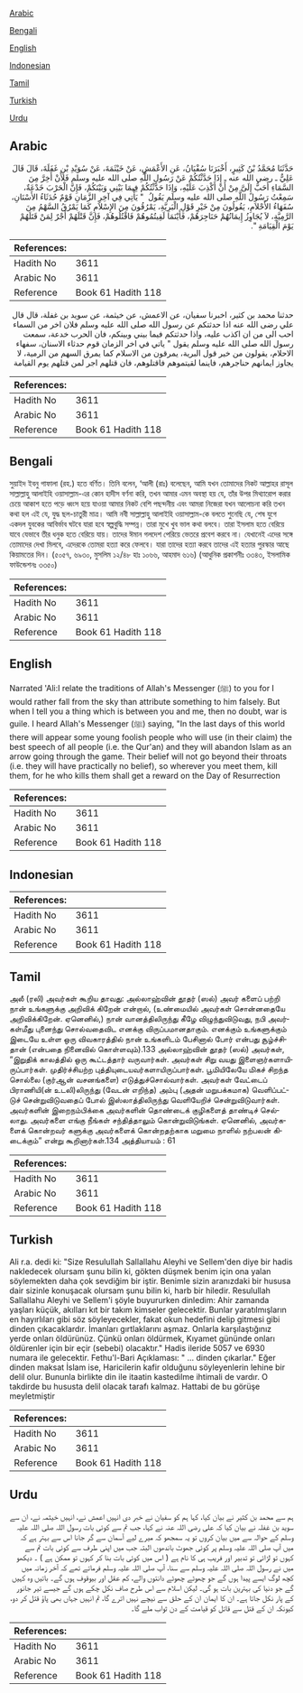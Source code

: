 [Arabic](#arabic)

[Bengali](#bengali)

[English](#english)

[Indonesian](#indonesian)

[Tamil](#tamil)

[Turkish](#turkish)

[Urdu](#urdu)

## Arabic


<div dir="rtl" lang="ar" style={{fontSize:'larger',backgroundColor:'#f8f9fa',padding:20}}>
حَدَّثَنَا مُحَمَّدُ بْنُ كَثِيرٍ، أَخْبَرَنَا سُفْيَانُ، عَنِ الأَعْمَشِ، عَنْ خَيْثَمَةَ، عَنْ سُوَيْدِ بْنِ غَفَلَةَ، قَالَ قَالَ عَلِيٌّ ـ رضى الله عنه ـ إِذَا حَدَّثْتُكُمْ عَنْ رَسُولِ اللَّهِ صلى الله عليه وسلم فَلأَنْ أَخِرَّ مِنَ السَّمَاءِ أَحَبُّ إِلَىَّ مِنْ أَنْ أَكْذِبَ عَلَيْهِ، وَإِذَا حَدَّثْتُكُمْ فِيمَا بَيْنِي وَبَيْنَكُمْ، فَإِنَّ الْحَرْبَ خَدْعَةٌ، سَمِعْتُ رَسُولَ اللَّهِ صلى الله عليه وسلم يَقُولُ ‏ "‏ يَأْتِي فِي آخِرِ الزَّمَانِ قَوْمٌ حُدَثَاءُ الأَسْنَانِ، سُفَهَاءُ الأَحْلاَمِ، يَقُولُونَ مِنْ خَيْرِ قَوْلِ الْبَرِيَّةِ، يَمْرُقُونَ مِنَ الإِسْلاَمِ كَمَا يَمْرُقُ السَّهْمُ مِنَ الرَّمِيَّةِ، لاَ يُجَاوِزُ إِيمَانُهُمْ حَنَاجِرَهُمْ، فَأَيْنَمَا لَقِيتُمُوهُمْ فَاقْتُلُوهُمْ، فَإِنَّ قَتْلَهُمْ أَجْرٌ لِمَنْ قَتَلَهُمْ يَوْمَ الْقِيَامَةِ ‏"‏‏.‏
</div>
<div style={{backgroundColor:'#f8f9fa',padding:20, marginBottom: 10}}><table> <thead> <tr> <th>References:</th> <th></th> </tr> </thead> <tbody><tr><td>Hadith No</td><td>3611</td></tr><tr><td>Arabic No</td><td>3611</td></tr><tr><td>Reference</td><td>Book 61 Hadith 118</td></tr></tbody></table></div>


<div dir="rtl" lang="ar" style={{fontSize:'larger',backgroundColor:'#f8f9fa',padding:20}}>
حدثنا محمد بن كثير، اخبرنا سفيان، عن الاعمش، عن خيثمة، عن سويد بن غفلة، قال قال علي رضى الله عنه اذا حدثتكم عن رسول الله صلى الله عليه وسلم فلان اخر من السماء احب الى من ان اكذب عليه، واذا حدثتكم فيما بيني وبينكم، فان الحرب خدعة، سمعت رسول الله صلى الله عليه وسلم يقول " ياتي في اخر الزمان قوم حدثاء الاسنان، سفهاء الاحلام، يقولون من خير قول البرية، يمرقون من الاسلام كما يمرق السهم من الرمية، لا يجاوز ايمانهم حناجرهم، فاينما لقيتموهم فاقتلوهم، فان قتلهم اجر لمن قتلهم يوم القيامة
</div>
<div style={{backgroundColor:'#f8f9fa',padding:20, marginBottom: 10}}><table> <thead> <tr> <th>References:</th> <th></th> </tr> </thead> <tbody><tr><td>Hadith No</td><td>3611</td></tr><tr><td>Arabic No</td><td>3611</td></tr><tr><td>Reference</td><td>Book 61 Hadith 118</td></tr></tbody></table></div>

## Bengali


<div dir="ltr" lang="bn" style={{fontSize:'larger',backgroundColor:'#f8f9fa',padding:20}}>
সুয়াইদ ইবনু গাফালা (রহ.) হতে বর্ণিত। তিনি বলেন, ‘আলী (রাঃ) বলেছেন, আমি যখন তোমাদের নিকট আল্লাহর রাসূল সাল্লাল্লাহু আলাইহি ওয়াসাল্লাম-এর কোন হাদীস বর্ণনা করি, তখন আমার এমন অবস্থা হয় যে, তাঁর উপর মিথ্যারোপ করার চেয়ে আকাশ হতে পড়ে ধ্বংস হয়ে যাওয়া আমার নিকট বেশি পছন্দনীয় এবং আমরা নিজেরা যখন আলোচনা করি তখন কথা হল এই যে, যুদ্ধ ছল-চাতুরী মাত্র। আমি নবী সাল্লাল্লাহু আলাইহি ওয়াসাল্লাম-কে বলতে শুনেছি যে, শেষ যুগে একদল যুবকের আবির্ভাব ঘটবে যারা হবে স্বল্পবুদ্ধি সম্পন্ন। তারা মুখে খুব ভাল কথা বলবে। তারা ইসলাম হতে বেরিয়ে যাবে যেভাবে তীর ধনুক হতে বেরিয়ে যায়। তাদের ঈমান গলদেশ পেরিয়ে ভেতরে প্রবেশ করবে না। যেখানেই এদের সঙ্গে তোমাদের দেখা মিলবে, এদেরকে তোমরা হত্যা করে ফেলবে। যারা তাদের হত্যা করবে তাদের এই হত্যার পুরস্কার আছে কিয়ামতের দিন। (৫০৫৭, ৬৯৩০, মুসলিম ১২/৪৮ হাঃ ১০৬৬, আহমাদ ৬১৬) (আধুনিক প্রকাশনীঃ ৩৩৪৩, ইসলামিক ফাউন্ডেশনঃ ৩৩৫০)
</div>
<div style={{backgroundColor:'#f8f9fa',padding:20, marginBottom: 10}}><table> <thead> <tr> <th>References:</th> <th></th> </tr> </thead> <tbody><tr><td>Hadith No</td><td>3611</td></tr><tr><td>Arabic No</td><td>3611</td></tr><tr><td>Reference</td><td>Book 61 Hadith 118</td></tr></tbody></table></div>

## English


<div dir="ltr" lang="en" style={{fontSize:'larger',backgroundColor:'#f8f9fa',padding:20}}>
Narrated 'Ali:I relate the traditions of Allah's Messenger (ﷺ) to you for I would rather fall from the sky than attribute something to him falsely. But when I tell you a thing which is between you and me, then no doubt, war is guile. I heard Allah's Messenger (ﷺ) saying, "In the last days of this world there will appear some young foolish people who will use (in their claim) the best speech of all people (i.e. the Qur'an) and they will abandon Islam as an arrow going through the game. Their belief will not go beyond their throats (i.e. they will have practically no belief), so wherever you meet them, kill them, for he who kills them shall get a reward on the Day of Resurrection
</div>
<div style={{backgroundColor:'#f8f9fa',padding:20, marginBottom: 10}}><table> <thead> <tr> <th>References:</th> <th></th> </tr> </thead> <tbody><tr><td>Hadith No</td><td>3611</td></tr><tr><td>Arabic No</td><td>3611</td></tr><tr><td>Reference</td><td>Book 61 Hadith 118</td></tr></tbody></table></div>

## Indonesian


<div dir="ltr" lang="id" style={{fontSize:'larger',backgroundColor:'#f8f9fa',padding:20}}>

</div>
<div style={{backgroundColor:'#f8f9fa',padding:20, marginBottom: 10}}><table> <thead> <tr> <th>References:</th> <th></th> </tr> </thead> <tbody><tr><td>Hadith No</td><td>3611</td></tr><tr><td>Arabic No</td><td>3611</td></tr><tr><td>Reference</td><td>Book 61 Hadith 118</td></tr></tbody></table></div>

## Tamil


<div dir="ltr" lang="ta" style={{fontSize:'larger',backgroundColor:'#f8f9fa',padding:20}}>
அலீ (ரலி) அவர்கள் கூறிய தாவது: அல்லாஹ்வின் தூதர் (ஸல்) அவர் களைப் பற்றி நான் உங்களுக்கு அறிவிக் கிறேன் என்றால், (உண்மையில் அவர்கள் சொன்னதையே அறிவிக்கிறேன். ஏனெனில்,) நான் வானத்திலிருந்து கீழே விழுந்துவிடுவது, நபி அவர்கள்மீது புனைந்து சொல்வதைவிட எனக்கு விருப்பமானதாகும். எனக்கும் உங்களுக்கும் இடையே உள்ள ஒரு விவகாரத்தில் நான் உங்களிடம் பேசினால் போர் என்பது சூழ்ச்சிதான் (என்பதை நினைவில் கொள்ளவும்).133 அல்லாஹ்வின் தூதர் (ஸல்) அவர்கள், “இறுதிக் காலத்தில் ஒரு கூட்டத்தார் வருவார்கள். அவர்கள் சிறு வயது இளைஞர்களாயிருப்பார்கள். முதிர்ச்சியற்ற புத்தியுடையவர்களாயிருப்பார்கள். பூமியிலேயே மிகச் சிறந்த சொல்லை (குர்ஆன் வசனங்களை) எடுத்துச்சொல்வார்கள். அவர்கள் வேட்டைப் பிராணியி(ன் உடலி)லிருந்து (வேடன் எறிந்த) அம்பு (அதன் மறுபக்கமாக) வெளிப்பட்டுச் சென்றுவிடுவதைப் போல் இஸ்லாத்திலிருந்து வெளியேறிச் சென்றுவிடுவார்கள். அவர்களின் இறைநம்பிக்கை அவர்களின் தொண்டைக் குழிகளைத் தாண்டிச் செல்லாது. அவர்களை எங்கு நீங்கள் சந்தித்தாலும் கொன்றுவிடுங்கள். ஏனெனில், அவர்களைக் கொன்றவர் களுக்கு அவர்களைக் கொன்றதற்காக மறுமை நாளில் நற்பலன் கிடைக்கும்” என்று கூறினார்கள்.134 அத்தியாயம் : 61
</div>
<div style={{backgroundColor:'#f8f9fa',padding:20, marginBottom: 10}}><table> <thead> <tr> <th>References:</th> <th></th> </tr> </thead> <tbody><tr><td>Hadith No</td><td>3611</td></tr><tr><td>Arabic No</td><td>3611</td></tr><tr><td>Reference</td><td>Book 61 Hadith 118</td></tr></tbody></table></div>

## Turkish


<div dir="ltr" lang="tr" style={{fontSize:'larger',backgroundColor:'#f8f9fa',padding:20}}>
Ali r.a. dedi ki: "Size Resulullah Sallallahu Aleyhi ve Sellem'den diye bir hadis nakledecek olursam şunu bilin ki, gökten düşmek benim için ona yalan söylemekten daha çok sevdiğim bir iştir. Benimle sizin aranızdaki bir hususa dair sizinle konuşacak olursam şunu bilin ki, harb bir hiledir. Resulullah Sallallahu Aleyhi ve Sellem'i şöyle buyururken dinledim: Ahir zamanda yaşları küçük, akılları kıt bir takım kimseler gelecektir. Bunlar yaratılmışların en hayırlıları gibi söz söyleyecekler, fakat okun hedefini delip gitmesi gibi dinden çıkacaklardır. İmanları gırtlaklarını aşmaz. Onlarla karşılaştığınız yerde onları öldürünüz. Çünkü onları öldürmek, Kıyamet gününde onları öldürenler için bir eçir (sebebi) olacaktır." Hadis ileride 5057 ve 6930 numara ile gelecektir. Fethu'l-Bari Açıklaması: " ... dinden çıkarlar." Eğer dinden maksat İslam ise, Haricilerin kafir olduğunu söyleyenlerin lehine bir delil olur. Bununla birlikte din ile itaatin kastedilme ihtimali de vardır. O takdirde bu hususta delil olacak tarafı kalmaz. Hattabi de bu görüşe meyletmiştir
</div>
<div style={{backgroundColor:'#f8f9fa',padding:20, marginBottom: 10}}><table> <thead> <tr> <th>References:</th> <th></th> </tr> </thead> <tbody><tr><td>Hadith No</td><td>3611</td></tr><tr><td>Arabic No</td><td>3611</td></tr><tr><td>Reference</td><td>Book 61 Hadith 118</td></tr></tbody></table></div>

## Urdu


<div dir="rtl" lang="ur" style={{fontSize:'larger',backgroundColor:'#f8f9fa',padding:20}}>
ہم سے محمد بن کثیر نے بیان کیا، کہا ہم کو سفیان نے خبر دی انہیں اعمش نے، انہیں خیثمہ نے، ان سے سوید بن غفلہ نے بیان کیا کہ علی رضی اللہ عنہ نے کہا، جب تم سے کوئی بات رسول اللہ صلی اللہ علیہ وسلم کے حوالہ سے میں بیان کروں تو یہ سمجھو کہ میرے لیے آسمان سے گر جانا اس سے بہتر ہے کہ میں آپ صلی اللہ علیہ وسلم پر کوئی جھوٹ باندھوں البتہ جب میں اپنی طرف سے کوئی بات تم سے کہوں تو لڑائی تو تدبیر اور فریب ہی کا نام ہے ( اس میں کوئی بات بنا کر کہوں تو ممکن ہے ) ۔ دیکھو میں نے رسول اللہ صلی اللہ علیہ وسلم سے سنا، آپ صلی اللہ علیہ وسلم فرماتے تھے کہ آخر زمانہ میں کچھ لوگ ایسے پیدا ہوں گے جو چھوٹے چھوٹے دانتوں والے، کم عقل اور بیوقوف ہوں گے۔ باتیں وہ کہیں گے جو دنیا کی بہترین بات ہو گی۔ لیکن اسلام سے اس طرح صاف نکل چکے ہوں گے جیسے تیر جانور کے پار نکل جاتا ہے۔ ان کا ایمان ان کے حلق سے نیچے نہیں اترے گا، تم انہیں جہاں بھی پاؤ قتل کر دو، کیونکہ ان کے قتل سے قاتل کو قیامت کے دن ثواب ملے گا۔
</div>
<div style={{backgroundColor:'#f8f9fa',padding:20, marginBottom: 10}}><table> <thead> <tr> <th>References:</th> <th></th> </tr> </thead> <tbody><tr><td>Hadith No</td><td>3611</td></tr><tr><td>Arabic No</td><td>3611</td></tr><tr><td>Reference</td><td>Book 61 Hadith 118</td></tr></tbody></table></div>